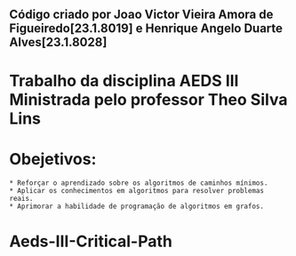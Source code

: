 ## Código criado por Joao Victor Vieira Amora de Figueiredo[23.1.8019] e Henrique Angelo Duarte Alves[23.1.8028]
# Trabalho da disciplina AEDS III Ministrada pelo professor Theo Silva Lins
#
# Obejetivos:
    * Reforçar o aprendizado sobre os algoritmos de caminhos mínimos.
    * Aplicar os conhecimentos em algoritmos para resolver problemas reais.
    * Aprimorar a habilidade de programação de algoritmos em grafos.


# Aeds-III-Critical-Path
